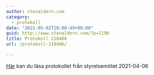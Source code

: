 ```yaml
---
author: stenaldern.com
category:
  - protokoll
date: "2021-05-02T20:00:49+00:00"
guid: http://www.stenaldern.com/?p=1190
title: Protokoll 210406
url: /protokoll-210406/

---
```

[Här](/wp-content/uploads/2021/05/Protokoll-styrelsemöte-210406.pdf) kan du läsa protokollet från styrelsemötet 2021-04-06
